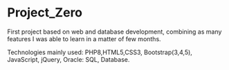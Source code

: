 # Project_Zero
First project based on web and database development, combining as many features I was able to learn in a matter of few months.

Technologies mainly used: PHP8,HTML5,CSS3, Bootstrap(3,4,5), JavaScript, jQuery, Oracle: SQL, Database.
